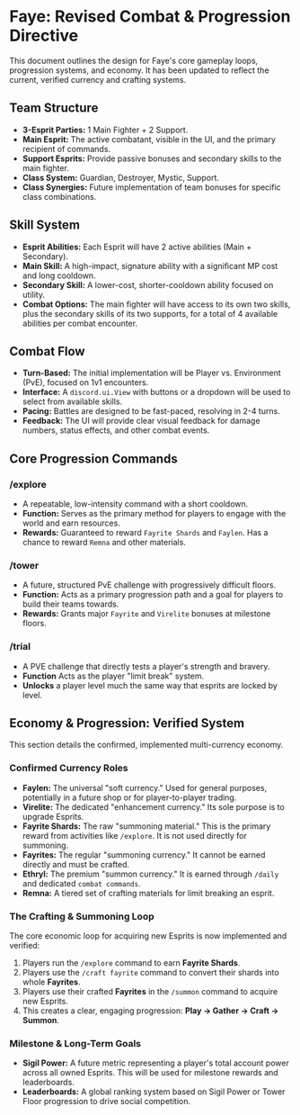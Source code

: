 # Faye: Revised Combat & Progression Directive

This document outlines the design for Faye's core gameplay loops, progression systems, and economy. It has been updated to reflect the current, verified currency and crafting systems.

## Team Structure
- **3-Esprit Parties:** 1 Main Fighter + 2 Support.
- **Main Esprit:** The active combatant, visible in the UI, and the primary recipient of commands.
- **Support Esprits:** Provide passive bonuses and secondary skills to the main fighter.
- **Class System:** Guardian, Destroyer, Mystic, Support.
- **Class Synergies:** Future implementation of team bonuses for specific class combinations.

## Skill System
- **Esprit Abilities:** Each Esprit will have 2 active abilities (Main + Secondary).
- **Main Skill:** A high-impact, signature ability with a significant MP cost and long cooldown.
- **Secondary Skill:** A lower-cost, shorter-cooldown ability focused on utility.
- **Combat Options:** The main fighter will have access to its own two skills, plus the secondary skills of its two supports, for a total of 4 available abilities per combat encounter.

## Combat Flow
- **Turn-Based:** The initial implementation will be Player vs. Environment (PvE), focused on 1v1 encounters.
- **Interface:** A `discord.ui.View` with buttons or a dropdown will be used to select from available skills.
- **Pacing:** Battles are designed to be fast-paced, resolving in 2-4 turns.
- **Feedback:** The UI will provide clear visual feedback for damage numbers, status effects, and other combat events.

## Core Progression Commands

### /explore
- A repeatable, low-intensity command with a short cooldown.
- **Function:** Serves as the primary method for players to engage with the world and earn resources.
- **Rewards:** Guaranteed to reward `Fayrite Shards` and `Faylen`. Has a chance to reward `Remna` and other materials.

### /tower
- A future, structured PvE challenge with progressively difficult floors.
- **Function:** Acts as a primary progression path and a goal for players to build their teams towards.
- **Rewards:** Grants major `Fayrite` and `Virelite` bonuses at milestone floors.

### /trial
- A PVE challenge that directly tests a player's strength and bravery.
- **Function** Acts as the player "limit break" system.
- **Unlocks** a player level much the same way that esprits are locked by level.

## Economy & Progression: Verified System

This section details the confirmed, implemented multi-currency economy.

### Confirmed Currency Roles
- **Faylen:** The universal "soft currency." Used for general purposes, potentially in a future shop or for player-to-player trading.
- **Virelite:** The dedicated "enhancement currency." Its sole purpose is to upgrade Esprits.
- **Fayrite Shards:** The raw "summoning material." This is the primary reward from activities like `/explore`. It is not used directly for summoning.
- **Fayrites:** The regular "summoning currency." It cannot be earned directly and must be crafted.
- **Ethryl:** The premium "summon currency." It is earned through `/daily` and dedicated `combat commands`.
- **Remna:** A tiered set of crafting materials for limit breaking an esprit.

### The Crafting & Summoning Loop
The core economic loop for acquiring new Esprits is now implemented and verified:
1.  Players run the `/explore` command to earn **Fayrite Shards**.
2.  Players use the `/craft fayrite` command to convert their shards into whole **Fayrites**.
3.  Players use their crafted **Fayrites** in the `/summon` command to acquire new Esprits.
4.  This creates a clear, engaging progression: **Play -> Gather -> Craft -> Summon**.

### Milestone & Long-Term Goals
- **Sigil Power:** A future metric representing a player's total account power across all owned Esprits. This will be used for milestone rewards and leaderboards.
- **Leaderboards:** A global ranking system based on Sigil Power or Tower Floor progression to drive social competition.
